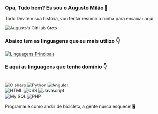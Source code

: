 ### Opa, Tudo bem? Eu sou o Augusto Milão 👋

Todo Dev tem sua história, vou tentar resumir a minha para encaixar aqui

![Augusto's GitHub Stats](https://github-readme-stats.vercel.app/api?username=augustomilao&show_icons=true&theme=midnight-purple)<br>

### Abaixo tem as linguagens que eu mais utilizo 👇

[![Linguagens Principais](https://github-readme-stats.vercel.app/api/top-langs/?username=augustomilao&langs_count=8)](https://github.com/augustomilao/github-readme-stats)


### E aqui as linguagens que tenho domínio 👇
<div style="display: inline-block"><br>
  
  <img align="center" alt="C sharp" src="https://img.shields.io/badge/C%23-239120?style=for-the-badge&logo=c-sharp&logoColor=white"/>
  <img align="center" alt="Python" src="https://img.shields.io/badge/Python-3776AB?style=for-the-badge&logo=python&logoColor=white"/>
  <img align="center" alt="Angular" src="https://img.shields.io/badge/Angular-DD0031?style=for-the-badge&logo=angular&logoColor=white"/><br>
  <img align="center" alt="HTML" src="https://img.shields.io/badge/HTML5-E34F26?style=for-the-badge&logo=html5&logoColor=white"/>
  <img align="center" alt="CSS" src="https://img.shields.io/badge/CSS3-1572B6?style=for-the-badge&logo=css3&logoColor=white"/>
  <img align="center" alt="Javascript" src="https://img.shields.io/badge/JavaScript-F7DF1E?style=for-the-badge&logo=javascript&logoColor=black"/><br>
  <img align="center" alt="My SQL" src="https://img.shields.io/badge/MySQL-00000F?style=for-the-badge&logo=mysql&logoColor=white"/>
  <img align="center" alt="PHP" src="https://img.shields.io/badge/PHP-777BB4?style=for-the-badge&logo=php&logoColor=white"/>

</div><br>

Programar é como andar de bicicleta, a gente nunca esquece! 🖥️

<!--
**augustomilao/augustomilao** is a ✨ _special_ ✨ repository because its `README.md` (this file) appears on your GitHub profile.

Here are some ideas to get you started:

- 🔭 I’m currently working on ...
- 🌱 I’m currently learning ...
- 👯 I’m looking to collaborate on ...
- 🤔 I’m looking for help with ...
- 💬 Ask me about ...
- 📫 How to reach me: ...
- 😄 Pronouns: ...
- ⚡ Fun fact: ...
-->
